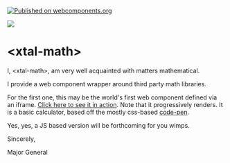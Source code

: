 [![Published on webcomponents.org](https://img.shields.io/badge/webcomponents.org-published-blue.svg)](https://www.webcomponents.org/element/xtal-math)

<a href="https://nodei.co/npm/xtal-math/"><img src="https://nodei.co/npm/xtal-math.png"></a>

# \<xtal-math\>

I, \<xtal-math\>, am very well acquainted with matters mathematical.

I provide a web component wrapper around third party math libraries.

For the first one, this may be the world's first web component defined via an iframe.  [Click here to see it in action](https://bahrus.github.io/xtal-math/demo/dev.html).  Note that it progressively renders.  It is a basic calculator, based off the mostly css-based [code-pen](https://codepen.io/giana/pen/GJMBEv).

Yes, yes, a JS based version will be forthcoming for you wimps.

Sincerely,

Major General


